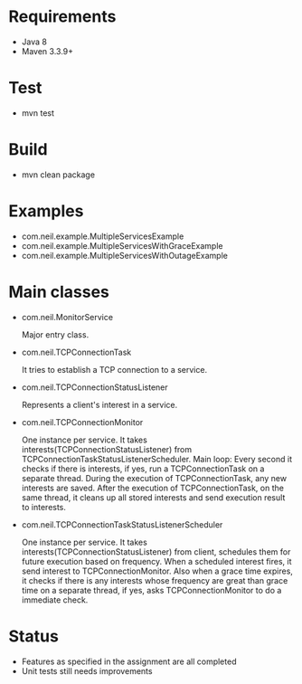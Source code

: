 # Requirements
* Java 8
* Maven 3.3.9+

# Test
* mvn test

# Build
* mvn clean package

# Examples
* com.neil.example.MultipleServicesExample
* com.neil.example.MultipleServicesWithGraceExample
* com.neil.example.MultipleServicesWithOutageExample

# Main classes
* com.neil.MonitorService
  <p>Major entry class.</p>

* com.neil.TCPConnectionTask
  <p>It tries to establish a TCP connection to a service.</p>

* com.neil.TCPConnectionStatusListener
  <p>Represents a client's interest in a service.</p>

* com.neil.TCPConnectionMonitor
  <p>One instance per service. It takes interests(TCPConnectionStatusListener) from TCPConnectionTaskStatusListenerScheduler. Main loop: Every second it checks if there is interests, if yes, run a TCPConnectionTask on a separate thread. During the execution of TCPConnectionTask, any new interests are saved. After the execution of TCPConnectionTask, on the same thread, it cleans up all stored interests and send execution result to interests.</p>

* com.neil.TCPConnectionTaskStatusListenerScheduler
  <p>One instance per service. It takes interests(TCPConnectionStatusListener) from client, schedules them for future execution based on frequency. When a scheduled interest fires, it send interest to TCPConnectionMonitor. Also when a grace time expires, it checks if there is any interests whose frequency are great than grace time on a separate thread, if yes, asks TCPConnectionMonitor to do a immediate check.</p>

# Status
* Features as specified in the assignment are all completed
* Unit tests still needs improvements
